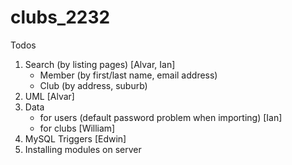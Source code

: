 clubs_2232
==========

Todos
1. Search (by listing pages) [Alvar, Ian]
	- Member (by first/last name, email address)
 	- Club (by address, suburb)
2. UML [Alvar]
3. Data 
	- for users (default password problem when importing) [Ian]
	- for clubs [William]
4. MySQL Triggers [Edwin] 
5. Installing modules on server
